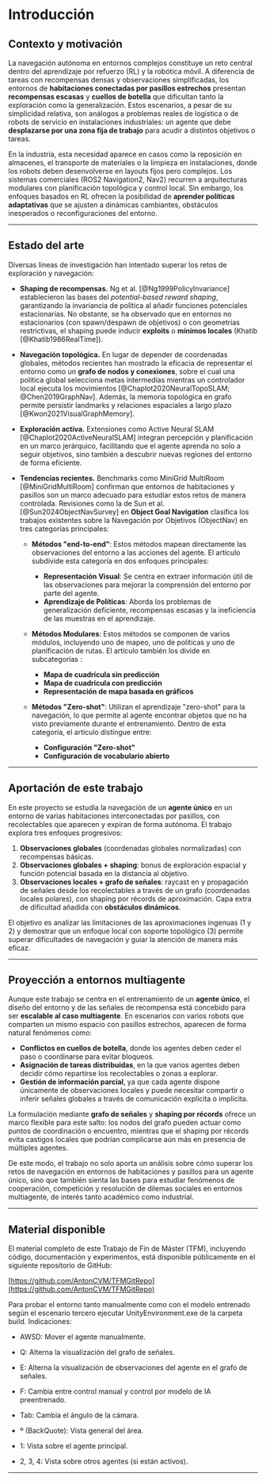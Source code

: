 # Introducción

## Contexto y motivación

La navegación autónoma en entornos complejos constituye un reto central dentro del aprendizaje por refuerzo (RL) y la robótica móvil. A diferencia de tareas con recompensas densas y observaciones simplificadas, los entornos de **habitaciones conectadas por pasillos estrechos** presentan **recompensas escasas** y **cuellos de botella** que dificultan tanto la exploración como la generalización. Estos escenarios, a pesar de su simplicidad relativa, son análogos a problemas reales de logística o de robots de servicio en instalaciones industriales: un agente que debe **desplazarse por una zona fija de trabajo** para acudir a distintos objetivos o tareas.

En la industria, esta necesidad aparece en casos como la reposición en almacenes, el transporte de materiales o la limpieza en instalaciones, donde los robots deben desenvolverse en layouts fijos pero complejos. Los sistemas comerciales (ROS2 Navigation2, Nav2) recurren a arquitecturas modulares con planificación topológica y control local. Sin embargo, los enfoques basados en RL ofrecen la posibilidad de **aprender políticas adaptativas** que se ajusten a dinámicas cambiantes, obstáculos inesperados o reconfiguraciones del entorno.

---

## Estado del arte

Diversas líneas de investigación han intentado superar los retos de exploración y navegación:

* **Shaping de recompensas.** Ng et al. [@Ng1999PolicyInvariance] establecieron las bases del *potential-based reward shaping*, garantizando la invariancia de política al añadir funciones potenciales estacionarias. No obstante, se ha observado que en entornos no estacionarios (con spawn/despawn de objetivos) o con geometrías restrictivas, el shaping puede inducir **exploits** o **mínimos locales** (Khatib [@Khatib1986RealTime]).

* **Navegación topológica.** En lugar de depender de coordenadas globales, métodos recientes han mostrado la eficacia de representar el entorno como un **grafo de nodos y conexiones**, sobre el cual una política global selecciona metas intermedias mientras un controlador local ejecuta los movimientos [@Chaplot2020NeuralTopoSLAM; @Chen2019GraphNav]. Además, la memoria topológica en grafo permite persistir landmarks y relaciones espaciales a largo plazo [@Kwon2021VisualGraphMemory].

* **Exploración activa.** Extensiones como Active Neural SLAM [@Chaplot2020ActiveNeuralSLAM] integran percepción y planificación en un marco jerárquico, facilitando que el agente aprenda no solo a seguir objetivos, sino también a descubrir nuevas regiones del entorno de forma eficiente.

* **Tendencias recientes.** Benchmarks como MiniGrid MultiRoom [@MiniGridMultiRoom] confirman que entornos de habitaciones y pasillos son un marco adecuado para estudiar estos retos de manera controlada. Revisiones como la de Sun et al. [@Sun2024ObjectNavSurvey] en **Object Goal Navigation** clasifica los trabajos existentes sobre la Navegación por Objetivos (ObjectNav) en tres categorías principales:

    * **Métodos "end-to-end"**: Estos métodos mapean directamente las observaciones del entorno a las acciones del agente. El artículo subdivide esta categoría en dos enfoques principales:
        * **Representación Visual**: Se centra en extraer información útil de las observaciones para mejorar la comprensión del entorno por parte del agente.
        * **Aprendizaje de Políticas**: Aborda los problemas de generalización deficiente, recompensas escasas y la ineficiencia de las muestras en el aprendizaje.

    * **Métodos Modulares**: Estos métodos se componen de varios módulos, incluyendo uno de mapeo, uno de políticas y uno de planificación de rutas. El artículo también los divide en subcategorías :
        * **Mapa de cuadrícula sin predicción**
        * **Mapa de cuadrícula con predicción**
        * **Representación de mapa basada en gráficos**

    * **Métodos "Zero-shot"**: Utilizan el aprendizaje "zero-shot" para la navegación, lo que permite al agente encontrar objetos que no ha visto previamente durante el entrenamiento. Dentro de esta categoría, el artículo distingue entre:
        * **Configuración "Zero-shot"**
        * **Configuración de vocabulario abierto**

---

## Aportación de este trabajo

En este proyecto se estudia la navegación de un **agente único** en un entorno de varias habitaciones interconectadas por pasillos, con recolectables que aparecen y expiran de forma autónoma. El trabajo explora tres enfoques progresivos:

1. **Observaciones globales** (coordenadas globales normalizadas) con recompensas básicas.
2. **Observaciones globales + shaping**: bonus de exploración espacial y función potencial basada en la distancia al objetivo.
3. **Observaciones locales + grafo de señales**: raycast en y propagación de señales desde los recolectables a través de un grafo (coordenadas locales polares), con shaping por récords de aproximación. Capa extra de dificultad añadida con **obstáculos dinámicos**.

El objetivo es analizar las limitaciones de las aproximaciones ingenuas (1 y 2) y demostrar que un enfoque local con soporte topológico (3) permite superar dificultades de navegación y guiar la atención de manera más eficaz.

---

## Proyección a entornos multiagente

Aunque este trabajo se centra en el entrenamiento de un **agente único**, el diseño del entorno y de las señales de recompensa está concebido para ser **escalable al caso multiagente**. En escenarios con varios robots que comparten un mismo espacio con pasillos estrechos, aparecen de forma natural fenómenos como:

* **Conflictos en cuellos de botella**, donde los agentes deben ceder el paso o coordinarse para evitar bloqueos.
* **Asignación de tareas distribuidas**, en la que varios agentes deben decidir cómo repartirse los recolectables o zonas a explorar.
* **Gestión de información parcial**, ya que cada agente dispone únicamente de observaciones locales y puede necesitar compartir o inferir señales globales a través de comunicación explícita o implícita.

La formulación mediante **grafo de señales** y **shaping por récords** ofrece un marco flexible para este salto: los nodos del grafo pueden actuar como puntos de coordinación o encuentro, mientras que el shaping por récords evita castigos locales que podrían complicarse aún más en presencia de múltiples agentes.

De este modo, el trabajo no solo aporta un análisis sobre cómo superar los retos de navegación en entornos de habitaciones y pasillos para un agente único, sino que también sienta las bases para estudiar fenómenos de cooperación, competición y resolución de dilemas sociales en entornos multiagente, de interés tanto académico como industrial.

---

## Material disponible

El material completo de este Trabajo de Fin de Máster (TFM), incluyendo código, documentación y experimentos, está disponible públicamente en el siguiente repositorio de GitHub:

[https://github.com/AntonCVM/TFMGitRepo](https://github.com/AntonCVM/TFMGitRepo)

Para probar el entorno tanto manualmente como con el modelo entrenado según el escenario tercero ejecutar UnityEnvironment.exe de la carpeta build. Indicaciones:

* AWSD: Mover el agente manualmente.

* Q: Alterna la visualización del grafo de señales.

* E: Alterna la visualización de observaciones del agente en el grafo de señales.

* F: Cambia entre control manual y control por modelo de IA preentrenado.

* Tab: Cambia el ángulo de la cámara.

* º (BackQuote): Vista general del área.

* 1: Vista sobre el agente principal.

* 2, 3, 4: Vista sobre otros agentes (si están activos).

---
